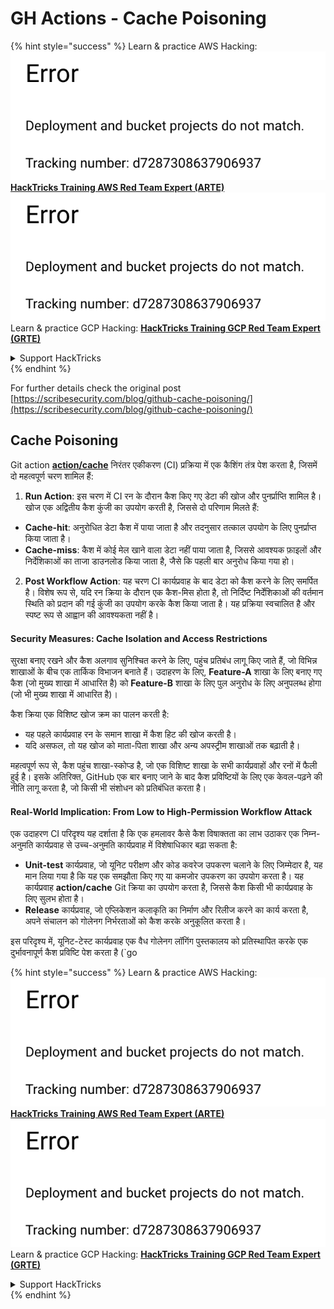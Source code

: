 # GH Actions - Cache Poisoning

{% hint style="success" %}
Learn & practice AWS Hacking:<img src="../../../.gitbook/assets/image (1) (1).png" alt="" data-size="line">[**HackTricks Training AWS Red Team Expert (ARTE)**](https://training.hacktricks.xyz/courses/arte)<img src="../../../.gitbook/assets/image (1) (1).png" alt="" data-size="line">\
Learn & practice GCP Hacking: <img src="../../../.gitbook/assets/image (2).png" alt="" data-size="line">[**HackTricks Training GCP Red Team Expert (GRTE)**<img src="../../../.gitbook/assets/image (2).png" alt="" data-size="line">](https://training.hacktricks.xyz/courses/grte)

<details>

<summary>Support HackTricks</summary>

* Check the [**subscription plans**](https://github.com/sponsors/carlospolop)!
* **Join the** 💬 [**Discord group**](https://discord.gg/hRep4RUj7f) or the [**telegram group**](https://t.me/peass) or **follow** us on **Twitter** 🐦 [**@hacktricks\_live**](https://twitter.com/hacktricks\_live)**.**
* **Share hacking tricks by submitting PRs to the** [**HackTricks**](https://github.com/carlospolop/hacktricks) and [**HackTricks Cloud**](https://github.com/carlospolop/hacktricks-cloud) github repos.

</details>
{% endhint %}

For further details check the original post [https://scribesecurity.com/blog/github-cache-poisoning/](https://scribesecurity.com/blog/github-cache-poisoning/)

## Cache Poisoning

Git action [**action/cache**](https://github.com/actions/cache) निरंतर एकीकरण (CI) प्रक्रिया में एक कैशिंग तंत्र पेश करता है, जिसमें दो महत्वपूर्ण चरण शामिल हैं:

1. **Run Action**: इस चरण में CI रन के दौरान कैश किए गए डेटा की खोज और पुनर्प्राप्ति शामिल है। खोज एक अद्वितीय कैश कुंजी का उपयोग करती है, जिससे दो परिणाम मिलते हैं:
* **Cache-hit**: अनुरोधित डेटा कैश में पाया जाता है और तदनुसार तत्काल उपयोग के लिए पुनर्प्राप्त किया जाता है।
* **Cache-miss**: कैश में कोई मेल खाने वाला डेटा नहीं पाया जाता है, जिससे आवश्यक फ़ाइलों और निर्देशिकाओं का ताजा डाउनलोड किया जाता है, जैसे कि पहली बार अनुरोध किया गया हो।
2. **Post Workflow Action**: यह चरण CI कार्यप्रवाह के बाद डेटा को कैश करने के लिए समर्पित है। विशेष रूप से, यदि रन क्रिया के दौरान एक कैश-मिस होता है, तो निर्दिष्ट निर्देशिकाओं की वर्तमान स्थिति को प्रदान की गई कुंजी का उपयोग करके कैश किया जाता है। यह प्रक्रिया स्वचालित है और स्पष्ट रूप से आह्वान की आवश्यकता नहीं है।

#### Security Measures: Cache Isolation and Access Restrictions

सुरक्षा बनाए रखने और कैश अलगाव सुनिश्चित करने के लिए, पहुंच प्रतिबंध लागू किए जाते हैं, जो विभिन्न शाखाओं के बीच एक तार्किक विभाजन बनाते हैं। उदाहरण के लिए, **Feature-A** शाखा के लिए बनाए गए कैश (जो मुख्य शाखा में आधारित है) को **Feature-B** शाखा के लिए पुल अनुरोध के लिए अनुपलब्ध होगा (जो भी मुख्य शाखा में आधारित है)।

कैश क्रिया एक विशिष्ट खोज क्रम का पालन करती है:

* यह पहले कार्यप्रवाह रन के समान शाखा में कैश हिट की खोज करती है।
* यदि असफल, तो यह खोज को माता-पिता शाखा और अन्य अपस्ट्रीम शाखाओं तक बढ़ाती है।

महत्वपूर्ण रूप से, कैश पहुंच शाखा-स्कोप्ड है, जो एक विशिष्ट शाखा के सभी कार्यप्रवाहों और रनों में फैली हुई है। इसके अतिरिक्त, GitHub एक बार बनाए जाने के बाद कैश प्रविष्टियों के लिए एक केवल-पढ़ने की नीति लागू करता है, जो किसी भी संशोधन को प्रतिबंधित करता है।

#### Real-World Implication: From Low to High-Permission Workflow Attack

एक उदाहरण CI परिदृश्य यह दर्शाता है कि एक हमलावर कैसे कैश विषाक्तता का लाभ उठाकर एक निम्न-अनुमति कार्यप्रवाह से उच्च-अनुमति कार्यप्रवाह में विशेषाधिकार बढ़ा सकता है:

* **Unit-test** कार्यप्रवाह, जो यूनिट परीक्षण और कोड कवरेज उपकरण चलाने के लिए जिम्मेदार है, यह मान लिया गया है कि यह एक समझौता किए गए या कमजोर उपकरण का उपयोग करता है। यह कार्यप्रवाह **action/cache** Git क्रिया का उपयोग करता है, जिससे कैश किसी भी कार्यप्रवाह के लिए सुलभ होता है।
* **Release** कार्यप्रवाह, जो एप्लिकेशन कलाकृति का निर्माण और रिलीज करने का कार्य करता है, अपने संचालन को गोलेनग निर्भरताओं को कैश करके अनुकूलित करता है।

इस परिदृश्य में, यूनिट-टेस्ट कार्यप्रवाह एक वैध गोलेनग लॉगिंग पुस्तकालय को प्रतिस्थापित करके एक दुर्भावनापूर्ण कैश प्रविष्टि पेश करता है (\`go

{% hint style="success" %}
Learn & practice AWS Hacking:<img src="../../../.gitbook/assets/image (1) (1).png" alt="" data-size="line">[**HackTricks Training AWS Red Team Expert (ARTE)**](https://training.hacktricks.xyz/courses/arte)<img src="../../../.gitbook/assets/image (1) (1).png" alt="" data-size="line">\
Learn & practice GCP Hacking: <img src="../../../.gitbook/assets/image (2).png" alt="" data-size="line">[**HackTricks Training GCP Red Team Expert (GRTE)**<img src="../../../.gitbook/assets/image (2).png" alt="" data-size="line">](https://training.hacktricks.xyz/courses/grte)

<details>

<summary>Support HackTricks</summary>

* Check the [**subscription plans**](https://github.com/sponsors/carlospolop)!
* **Join the** 💬 [**Discord group**](https://discord.gg/hRep4RUj7f) or the [**telegram group**](https://t.me/peass) or **follow** us on **Twitter** 🐦 [**@hacktricks\_live**](https://twitter.com/hacktricks\_live)**.**
* **Share hacking tricks by submitting PRs to the** [**HackTricks**](https://github.com/carlospolop/hacktricks) and [**HackTricks Cloud**](https://github.com/carlospolop/hacktricks-cloud) github repos.

</details>
{% endhint %}
